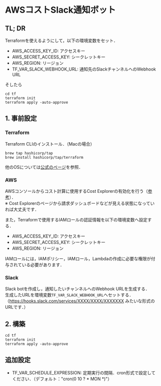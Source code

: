 # AWSコストSlack通知ボット

## TL; DR
Terraformを使えるようにして，以下の環境変数をセット．
- AWS_ACCESS_KEY_ID: アクセスキー
- AWS_SECRET_ACCESS_KEY: シークレットキー
- AWS_REGION: リージョン
- TF_VAR_SLACK_WEBHOOK_URL: 通知先のSlackチャンネルへのWebhook URL

そしたら
```
cd tf
terraform init
terraform apply -auto-approve
```

## 1. 事前設定
### Terraform
Terraform CLIのインストール．（Macの場合）
```shell
brew tap hashicorp/tap
brew install hashicorp/tap/terraform
```
他のOSについては[公式のページ](https://developer.hashicorp.com/terraform/tutorials/aws-get-started/install-cli)を参照．

### AWS
AWSコンソールからコスト計算に使用するCost Explorerの有効化を行う（[参考](https://docs.aws.amazon.com/ja_jp/cost-management/latest/userguide/ce-enable.html)）．  
※ Cost Explorerのページから請求ダッシュボードなどが見える状態になっていれば大丈夫です．

また，Terraformで使用するIAMロールの認証情報を以下の環境変数へ設定する．

- AWS_ACCESS_KEY_ID: アクセスキー
- AWS_SECRET_ACCESS_KEY: シークレットキー
- AWS_REGION: リージョン

IAMロールには，IAMポリシー，IAMロール，Lambdaの作成に必要な権限が付与されている必要があります．

### Slack
Slack botを作成し，通知したいチャンネルへのWebhook URLを生成する．  
生成したURLを環境変数`TF_VAR_SLACK_WEBHOOK_URL`へセットする．  
（https://hooks.slack.com/services/XXXX/XXXX/XXXXXXX みたいな形式のURLです．）

## 2. 構築
```shell
cd tf
terraform init
terraform apply -auto-approve
```

## 追加設定
- TF_VAR_SCHEDULE_EXPRESSION: 定期実行の間隔．cron形式で設定してください．（デフォルト："cron(0 10 ? * MON *)"）
